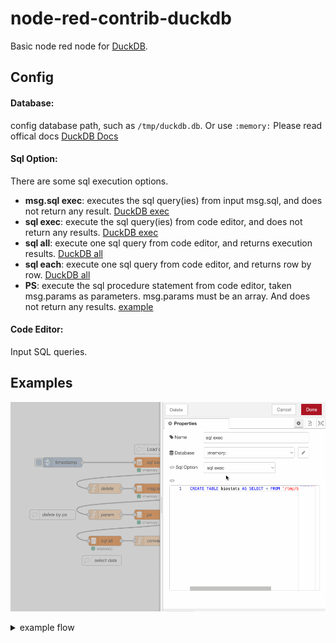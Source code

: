 # node-red-contrib-duckdb

Basic node red node for [DuckDB](https://duckdb.org/docs/).


## Config

#### Database:

config database path, such as `/tmp/duckdb.db`. Or use `:memory:` Please read offical docs [DuckDB Docs](https://duckdb.org/docs/connect)

#### Sql Option:

There are some sql execution options.

* **msg.sql exec**: executes the sql query(ies) from input msg.sql, and does not return any result. [DuckDB exec](https://duckdb.org/docs/api/nodejs/reference#module_duckdb..Connection+exec)
* **sql exec**: execute the sql query(ies) from code editor, and does not return any results. [DuckDB exec](https://duckdb.org/docs/api/nodejs/reference#module_duckdb..Connection+exec)
* **sql all**: execute one sql query from code editor, and returns execution results. [DuckDB all](https://duckdb.org/docs/api/nodejs/reference#module_duckdb..Connection+all)
* **sql each**: execute one sql query from code editor, and returns row by row. [DuckDB all](https://duckdb.org/docs/api/nodejs/reference#module_duckdb..Connection+each)
* **PS**: execute the sql procedure statement from code editor, taken msg.params as parameters. msg.params must be an array. And does not return any results. [example](https://duckdb.org/docs/api/c/prepared)

#### Code Editor:

Input SQL queries.

## Examples

![example-flow](https://github.com/GuanyiLi-Craig/static-files/blob/b8d9a56b43eaf23249cd1c9e0f2c7bb448ba96ed/node-red-contrib-duckdb/duckdb_example.gif)

<details>
  <summary>example flow</summary>
[
    {
        "id": "b90f4082584092f6",
        "type": "tab",
        "label": "Flow 2",
        "disabled": false,
        "info": "",
        "env": []
    },
    {
        "id": "c7d5b39d375ccb7b",
        "type": "inject",
        "z": "b90f4082584092f6",
        "name": "",
        "props": [
            {
                "p": "payload"
            },
            {
                "p": "topic",
                "vt": "str"
            }
        ],
        "repeat": "",
        "crontab": "",
        "once": false,
        "onceDelay": 0.1,
        "topic": "",
        "payload": "",
        "payloadType": "date",
        "x": 160,
        "y": 340,
        "wires": [
            [
                "196c2851bab1c113"
            ]
        ]
    },
    {
        "id": "f8e17a1eba95f02f",
        "type": "function",
        "z": "b90f4082584092f6",
        "name": "convert to array",
        "func": "var array = msg.payload;\nvar res = []\nvar h = Object.keys(array[0]);\nres.push(h);\nvar v = array.map(a => Object.values(a));\nres = res.concat(v);\nmsg.payload = res;\nreturn msg;",
        "outputs": 1,
        "noerr": 0,
        "initialize": "",
        "finalize": "",
        "libs": [],
        "x": 460,
        "y": 580,
        "wires": [
            [
                "c76990bb18d33038"
            ]
        ]
    },
    {
        "id": "c76990bb18d33038",
        "type": "table-viewer",
        "z": "b90f4082584092f6",
        "name": "",
        "property": "payload",
        "fieldType": "msg",
        "width": 200,
        "height": 160,
        "rows": "30",
        "active": true,
        "outputs": 0,
        "x": 690,
        "y": 340,
        "wires": []
    },
    {
        "id": "3a2645fb18edd47b",
        "type": "function",
        "z": "b90f4082584092f6",
        "name": "delete",
        "func": "msg.sql = \"delete from biostats where biostats.Name = 'Alex';\"\nreturn msg;",
        "outputs": 1,
        "noerr": 0,
        "initialize": "",
        "finalize": "",
        "libs": [],
        "x": 290,
        "y": 420,
        "wires": [
            [
                "42145b0bcd274e3e"
            ]
        ]
    },
    {
        "id": "c0e8af5319b8be88",
        "type": "function",
        "z": "b90f4082584092f6",
        "name": "param",
        "func": "msg.params = [\"Ruth\", \"Page\"];\nreturn msg;",
        "outputs": 1,
        "noerr": 0,
        "initialize": "",
        "finalize": "",
        "libs": [],
        "x": 290,
        "y": 500,
        "wires": [
            [
                "00f2a449f9a0102f"
            ]
        ]
    },
    {
        "id": "196c2851bab1c113",
        "type": "duckdb-sql",
        "z": "b90f4082584092f6",
        "mydb": "1f48e62e598e5e07",
        "sqlquery": "exec",
        "sql": "CREATE TABLE biostats AS SELECT * FROM '/tmp/biostats.csv';",
        "name": "sql exec",
        "x": 440,
        "y": 340,
        "wires": [
            [
                "3a2645fb18edd47b"
            ]
        ]
    },
    {
        "id": "42145b0bcd274e3e",
        "type": "duckdb-sql",
        "z": "b90f4082584092f6",
        "mydb": "1f48e62e598e5e07",
        "sqlquery": "msg.sql",
        "sql": "",
        "name": "msg.sql exec",
        "x": 450,
        "y": 420,
        "wires": [
            [
                "c0e8af5319b8be88"
            ]
        ]
    },
    {
        "id": "00f2a449f9a0102f",
        "type": "duckdb-sql",
        "z": "b90f4082584092f6",
        "mydb": "1f48e62e598e5e07",
        "sqlquery": "prepared",
        "sql": "delete from biostats where biostats.Name = $1 or biostats.Name = $2;",
        "name": "ps",
        "x": 430,
        "y": 500,
        "wires": [
            [
                "9c7c070e0d6efb38"
            ]
        ]
    },
    {
        "id": "9c7c070e0d6efb38",
        "type": "duckdb-sql",
        "z": "b90f4082584092f6",
        "mydb": "1f48e62e598e5e07",
        "sqlquery": "all",
        "sql": "select * from biostats;",
        "name": "sql all",
        "x": 290,
        "y": 580,
        "wires": [
            [
                "f8e17a1eba95f02f"
            ]
        ]
    },
    {
        "id": "9352b3746503ca70",
        "type": "comment",
        "z": "b90f4082584092f6",
        "name": "Load data",
        "info": "",
        "x": 440,
        "y": 300,
        "wires": []
    },
    {
        "id": "d89164b4ee752ec2",
        "type": "comment",
        "z": "b90f4082584092f6",
        "name": "select data",
        "info": "",
        "x": 280,
        "y": 640,
        "wires": []
    },
    {
        "id": "829611c93040f7ef",
        "type": "comment",
        "z": "b90f4082584092f6",
        "name": "delete by ps",
        "info": "",
        "x": 130,
        "y": 500,
        "wires": []
    },
    {
        "id": "1f48e62e598e5e07",
        "type": "duckdb",
        "db": ":memory:"
    }
]
</details>
